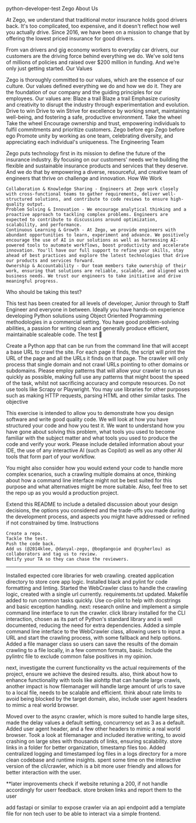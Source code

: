 python-developer-test
Zego
About Us

At Zego, we understand that traditional motor insurance holds good drivers back. It's too complicated, too expensive, and it doesn't reflect how well you actually drive. Since 2016, we have been on a mission to change that by offering the lowest priced insurance for good drivers.

From van drivers and gig economy workers to everyday car drivers, our customers are the driving force behind everything we do. We've sold tens of millions of policies and raised over $200 million in funding. And we’re only just getting started.
Our Values

Zego is thoroughly committed to our values, which are the essence of our culture. Our values defined everything we do and how we do it. They are the foundation of our company and the guiding principles for our employees. Our values are:
Blaze a trail	Blaze a trail	Emphasize curiosity and creativity to disrupt the industry through experimentation and evolution.
Drive to win	Drive to win	Strive for excellence by working smart, maintaining well-being, and fostering a safe, productive environment.
Take the wheel	Take the wheel	Encourage ownership and trust, empowering individuals to fulfil commitments and prioritize customers.
Zego before ego	Zego before ego	Promote unity by working as one team, celebrating diversity, and appreciating each individual's uniqueness.
The Engineering Team

Zego puts technology first in its mission to define the future of the insurance industry. By focusing on our customers' needs we're building the flexible and sustainable insurance products and services that they deserve. And we do that by empowering a diverse, resourceful, and creative team of engineers that thrive on challenge and innovation.
How We Work

    Collaboration & Knowledge Sharing - Engineers at Zego work closely with cross-functional teams to gather requirements, deliver well-structured solutions, and contribute to code reviews to ensure high-quality output.
    Problem Solving & Innovation - We encourage analytical thinking and a proactive approach to tackling complex problems. Engineers are expected to contribute to discussions around optimization, scalability, and performance.
    Continuous Learning & Growth - At Zego, we provide engineers with abundant opportunities to learn, experiment and advance. We positively encourage the use of AI in our solutions as well as harnessing AI-powered tools to automate workflows, boost productivity and accelerate innovation. You'll have our full support to refine your skills, stay ahead of best practices and explore the latest technologies that drive our products and services forward.
    Ownership & Accountability - Our team members take ownership of their work, ensuring that solutions are reliable, scalable, and aligned with business needs. We trust our engineers to take initiative and drive meaningful progress.

Who should be taking this test?

This test has been created for all levels of developer, Junior through to Staff Engineer and everyone in between. Ideally you have hands-on experience developing Python solutions using Object Oriented Programming methodologies in a commercial setting. You have good problem-solving abilities, a passion for writing clean and generally produce efficient, maintainable scaleable code.
The test 🧪

Create a Python app that can be run from the command line that will accept a base URL to crawl the site. For each page it finds, the script will print the URL of the page and all the URLs it finds on that page. The crawler will only process that single domain and not crawl URLs pointing to other domains or subdomains. Please employ patterns that will allow your crawler to run as quickly as possible, making full use any patterns that might boost the speed of the task, whilst not sacrificing accuracy and compute resources. Do not use tools like Scrapy or Playwright. You may use libraries for other purposes such as making HTTP requests, parsing HTML and other similar tasks.
The objective

This exercise is intended to allow you to demonstrate how you design software and write good quality code. We will look at how you have structured your code and how you test it. We want to understand how you have gone about solving this problem, what tools you used to become familiar with the subject matter and what tools you used to produce the code and verify your work. Please include detailed information about your IDE, the use of any interactive AI (such as Copilot) as well as any other AI tools that form part of your workflow.

You might also consider how you would extend your code to handle more complex scenarios, such a crawling multiple domains at once, thinking about how a command line interface might not be best suited for this purpose and what alternatives might be more suitable. Also, feel free to set the repo up as you would a production project.

Extend this README to include a detailed discussion about your design decisions, the options you considered and the trade-offs you made during the development process, and aspects you might have addressed or refined if not constrained by time.
Instructions

    Create a repo.
    Tackle the test.
    Push the code back.
    Add us (@2014klee, @danyal-zego, @bogdangoie and @cypherlou) as collaborators and tag us to review.
    Notify your TA so they can chase the reviewers.


---- 

Installed expected core libraries for web crawling.
created application directory to store core app logic.
Installed black and pylint for code formatting and linting.
Started the WebCrawler class to handle the crawling logic, created with a single url currently.
requirements.txt updated.
Makefile added to run common tasks quickly.
Use co-pilot to help with docstrings and basic exception handling.
next: research online and implement a simple command line interface to run the crawler.
click library installed for the CLI interaction, chosen as its part of Python's standard library and is well documented, reducing the need for extra dependencies.
Added a simple command line interface to the WebCrawler class, allowing users to input a URL and start the crawling process, with some fallback and help options.
Added a file manager class so users can save the results of the domain crawling to a file locally, in a few common formats, basic.
Include the pylintrc file to exclude common false positives in my opinion.

next, investigate the current functionality vs the actual requirements of the project, ensure we achieve the desired results.
also, think about how to enhance functionality with tools like aiohttp that can handle large crawls, another impact is how filemanager will handle large amount of urls to save to a local file, needs to be scalable and efficient.
think about rate limits to avoid being blocked by the target domain, also, include user agent headers to mimic a real world browser.


Moved over to the async crawler, which is more suited to handle large sites, made the delay values a default setting, concurrency set as 3 as a default.
Added user agent header, and a few other headers to mimic a real world browser.
Took a look at filemanager and included iterative writing, to avoid crashing on large sites with thousands of links, ensuring scalability.
store links in a folder for better organization, timestamp files too.
Added centralized logging and timestamped log files in a logs directory for a more clean codebase and runtime insights.
spent some time on the interactive version of the cli/crawler, which is a bit more user friendly and allows for better interaction with the user.



**later improvements
check if website retuning a 200, if not handle accordingly for userr feedback.
store broken links and report them to the user

add fastapi or similar to expose crawler via an api endpoint
add a template file for non tech user to be able to interact via a simple frontend.

